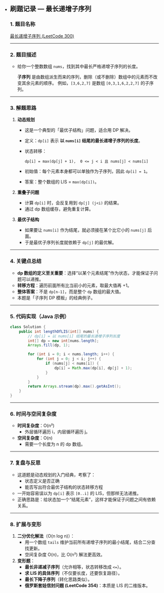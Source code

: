 - ## 刷题记录 — 最长递增子序列

  ### 1. 题目名称

  [最长递增子序列 (LeetCode 300)](https://leetcode.com/problems/longest-increasing-subsequence/)

  ------

  ### 2. 题目描述

  - 给你一个整数数组 `nums`，找到其中最长严格递增子序列的长度。

    **子序列** 是由数组派生而来的序列，删除（或不删除）数组中的元素而不改变其余元素的顺序。
     例如，`[3,6,2,7]` 是数组 `[0,3,1,6,2,2,7]` 的子序列。

  ------

  ### 3. 解题思路

  1. **动态规划**

     - 这是一个典型的「最优子结构」问题，适合用 DP 解决。

     - 定义：`dp[i]` 表示 **以 `nums[i]` 结尾的最长递增子序列的长度**。

     - 状态转移：

       ```
       dp[i] = max(dp[j] + 1),  0 <= j < i 且 nums[j] < nums[i]
       ```

     - 初始值：每个元素本身都可以单独作为子序列，因此 `dp[i] = 1`。

     - 答案：整个数组的 LIS = `max(dp[i])`。

  2. **重叠子问题**

     - 计算 `dp[i]` 时，会反复用到 `dp[j] (j<i)` 的结果。
     - 通过 dp 数组缓存，避免重复计算。

  3. **最优子结构**

     - 如果要让 `nums[i]` 作为结尾，就必须接在某个比它小的 `nums[j]` 后面。
     - 于是最优子序列长度就依赖于 `dp[j]` 的最优解。

  ------

  ### 4. 关键点总结

  - **dp 数组的定义至关重要**：选择“以某个元素结尾”作为状态，才能保证子问题可以递推。
  - **转移方程**：遍历前面所有比当前小的元素，取最大值再 +1。
  - **整体答案**：不是 `dp[n-1]`，而是整个 `dp` 数组的最大值。
  - 本题是「子序列 DP 模板」的经典例子。

  ------

  ### 5. 代码实现（Java 示例）

  ```java
  class Solution {
      public int lengthOfLIS(int[] nums) {
          // dp[i] = 以 nums[i] 结尾的最长递增子序列长度
          int[] dp = new int[nums.length];
          Arrays.fill(dp, 1);
  
          for (int i = 0; i < nums.length; i++) {
              for (int j = 0; j < i; j++) {
                  if (nums[j] < nums[i]) {
                      dp[i] = Math.max(dp[i], dp[j] + 1);
                  }
              }
          }
          return Arrays.stream(dp).max().getAsInt();
      }
  }
  ```

  ------

  ### 6. 时间与空间复杂度

  - **时间复杂度**：O(n²)
    - 外层循环遍历 i，内层循环遍历 j。
  - **空间复杂度**：O(n)
    - 需要一个长度为 n 的 dp 数组。

  ------

  ### 7. 复盘与反思

  - 这道题是动态规划的入门经典，考察了：
    - 状态定义是否正确
    - 能否写出符合最优子结构的状态转移方程
  - 一开始容易误以为 `dp[i]` 表示 `[0..i]` 的 LIS，但那样无法递推。
  - 正确思路是：给状态加一个“结尾元素”，这样才能保证子问题之间有依赖关系。

  ------

  ### 8. 扩展与变形

  1. **二分优化解法**（O(n log n)）：
     - 用一个数组 `tails` 维护当前所有递增子序列的最小结尾，结合二分查找更新。
     - 空间复杂度 O(n)，比 O(n²) 解法更高效。
  2. **变形题**：
     - **最长非递减子序列**（允许相等，状态转移改成 `<=`）。
     - **求 LIS 的具体序列**（不仅要长度，还要恢复路径）。
     - **最长下降子序列**（转化思路类似）。
     - **俄罗斯套娃信封问题 (LeetCode 354)**：本质是 LIS 的二维版本。